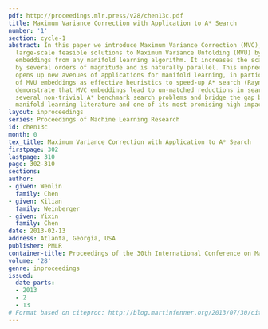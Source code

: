 ```yaml
---
pdf: http://proceedings.mlr.press/v28/chen13c.pdf
title: Maximum Variance Correction with Application to A* Search
number: '1'
section: cycle-1
abstract: In this paper we introduce Maximum Variance Correction (MVC), which finds
  large-scale feasible solutions to Maximum Variance Unfolding (MVU) by post-processing
  embeddings from any manifold learning algorithm. It increases the scale of MVU embeddings
  by several orders of magnitude and is naturally parallel. This unprecedented scalability
  opens up new avenues of applications for manifold learning, in particular the use
  of MVU embeddings as effective heuristics to speed-up A* search (Rayner et al. 2011).   We
  demonstrate that MVC embeddings lead to un-matched reductions in search time across
  several non-trivial A* benchmark search problems and bridge the gap between the
  manifold learning literature and one of its most promising high impact applications.
layout: inproceedings
series: Proceedings of Machine Learning Research
id: chen13c
month: 0
tex_title: Maximum Variance Correction with Application to A* Search
firstpage: 302
lastpage: 310
page: 302-310
sections: 
author:
- given: Wenlin
  family: Chen
- given: Kilian
  family: Weinberger
- given: Yixin
  family: Chen
date: 2013-02-13
address: Atlanta, Georgia, USA
publisher: PMLR
container-title: Proceedings of the 30th International Conference on Machine Learning
volume: '28'
genre: inproceedings
issued:
  date-parts:
  - 2013
  - 2
  - 13
# Format based on citeproc: http://blog.martinfenner.org/2013/07/30/citeproc-yaml-for-bibliographies/
---
```

